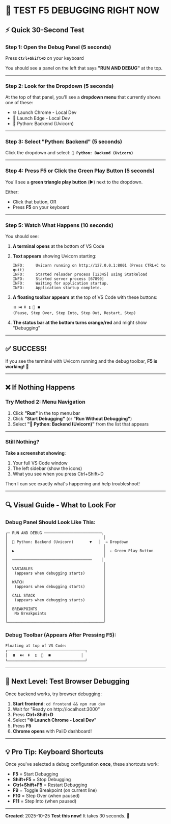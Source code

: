 # 🚀 TEST F5 DEBUGGING RIGHT NOW

## ⚡ Quick 30-Second Test

### **Step 1: Open the Debug Panel** (5 seconds)
Press **`Ctrl+Shift+D`** on your keyboard

You should see a panel on the left that says **"RUN AND DEBUG"** at the top.

---

### **Step 2: Look for the Dropdown** (5 seconds)
At the top of that panel, you'll see a **dropdown menu** that currently shows one of these:
- 🌐 Launch Chrome - Local Dev
- 🔷 Launch Edge - Local Dev
- 🐍 Python: Backend (Uvicorn)

---

### **Step 3: Select "Python: Backend"** (5 seconds)
Click the dropdown and select: **`🐍 Python: Backend (Uvicorn)`**

---

### **Step 4: Press F5 or Click the Green Play Button** (5 seconds)
You'll see a **green triangle play button** (▶️) next to the dropdown.

Either:
- Click that button, OR
- Press **F5** on your keyboard

---

### **Step 5: Watch What Happens** (10 seconds)

You should see:

1. **A terminal opens** at the bottom of VS Code
2. **Text appears** showing Uvicorn starting:
   ```
   INFO:     Uvicorn running on http://127.0.0.1:8001 (Press CTRL+C to quit)
   INFO:     Started reloader process [12345] using StatReload
   INFO:     Started server process [67890]
   INFO:     Waiting for application startup.
   INFO:     Application startup complete.
   ```

3. **A floating toolbar appears** at the top of VS Code with these buttons:
   ```
   ⏸️ ⏭️ ⏬ ⏫ 🔄 ⏹️
   (Pause, Step Over, Step Into, Step Out, Restart, Stop)
   ```

4. **The status bar at the bottom turns orange/red** and might show "Debugging"

---

## ✅ SUCCESS!

If you see the terminal with Uvicorn running and the debug toolbar, **F5 is working!** 🎉

---

## ❌ If Nothing Happens

### Try Method 2: Menu Navigation

1. Click **"Run"** in the top menu bar
2. Click **"Start Debugging"** (or **"Run Without Debugging"**)
3. Select **"🐍 Python: Backend (Uvicorn)"** from the list that appears

---

### Still Nothing?

**Take a screenshot showing**:
1. Your full VS Code window
2. The left sidebar (show the icons)
3. What you see when you press Ctrl+Shift+D

Then I can see exactly what's happening and help troubleshoot!

---

## 🔍 Visual Guide - What to Look For

### Debug Panel Should Look Like This:

```
┌─ RUN AND DEBUG ─────────────────────────┐
│                                          │
│  🐍 Python: Backend (Uvicorn)       ▼   │  ← Dropdown
│                                          │
│  ▶️                                       │  ← Green Play Button
│                                          │
│  ───────────────────────────────────    │
│                                          │
│  VARIABLES                               │
│   (appears when debugging starts)        │
│                                          │
│  WATCH                                   │
│   (appears when debugging starts)        │
│                                          │
│  CALL STACK                              │
│   (appears when debugging starts)        │
│                                          │
│  BREAKPOINTS                             │
│   No Breakpoints                         │
│                                          │
└──────────────────────────────────────────┘
```

### Debug Toolbar (Appears After Pressing F5):

```
Floating at top of VS Code:
┌──────────────────────────────────┐
│  ⏸️  ⏭️  ⏬  ⏫  🔄  ⏹️             │
└──────────────────────────────────┘
```

---

## 🎯 Next Level: Test Browser Debugging

Once backend works, try browser debugging:

1. **Start frontend**: `cd frontend && npm run dev`
2. Wait for "Ready on http://localhost:3000"
3. Press **Ctrl+Shift+D**
4. Select **"🌐 Launch Chrome - Local Dev"**
5. Press **F5**
6. **Chrome opens** with PaiiD dashboard!

---

## 💡 Pro Tip: Keyboard Shortcuts

Once you've selected a debug configuration **once**, these shortcuts work:

- **F5** = Start Debugging
- **Shift+F5** = Stop Debugging
- **Ctrl+Shift+F5** = Restart Debugging
- **F9** = Toggle Breakpoint (on current line)
- **F10** = Step Over (when paused)
- **F11** = Step Into (when paused)

---

**Created**: 2025-10-25
**Test this now!** It takes 30 seconds. 🚀
